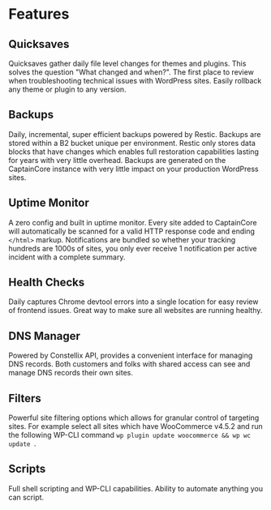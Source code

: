 # Features

## Quicksaves

Quicksaves gather daily file level changes for themes and plugins. This solves the question "What changed and when?". The first place to review when troubleshooting technical issues with WordPress sites. Easily rollback any theme or plugin to any version.

## Backups
Daily, incremental, super efficient backups powered by Restic. Backups are stored within a B2 bucket unique per environment. Restic only stores data blocks that have changes which enables full restoration capabilities lasting for years with very little overhead. Backups are generated on the CaptainCore instance with very little impact on your production WordPress sites.

## Uptime Monitor
A zero config and built in uptime monitor. Every site added to CaptainCore will automatically be scanned for a valid HTTP response code and ending `</html>` markup. Notifications are bundled so whether your tracking hundreds are 1000s of sites, you only ever receive 1 notification per active incident with a complete summary.

## Health Checks
Daily captures Chrome devtool errors into a single location for easy review of frontend issues. Great way to make sure all websites are running healthy.

## DNS Manager
Powered by Constellix API, provides a convenient interface for managing DNS records. Both customers and folks with shared access can see and manage DNS records their own sites.

## Filters
Powerful site filtering options which allows for granular control of targeting sites. For example select all sites which have WooCommerce v4.5.2 and run the following WP-CLI command `wp plugin update woocommerce && wp wc update `.

## Scripts
Full shell scripting and WP-CLI capabilities. Ability to automate anything you can script.